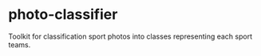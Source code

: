 # photo-classifier
Toolkit for classification sport photos into classes representing each sport teams.
